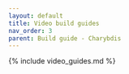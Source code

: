```yaml
---
layout: default
title: Video build guides
nav_order: 3
parent: Build guide - Charybdis
---
```



{% include video_guides.md %}